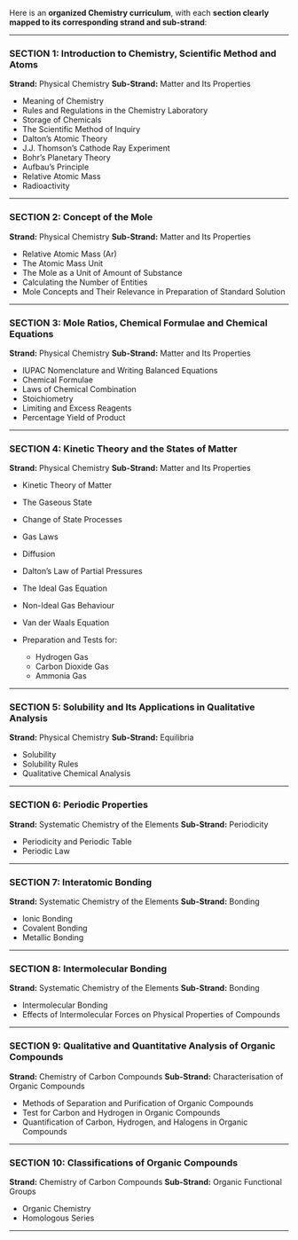 Here is an **organized Chemistry curriculum**, with each **section clearly mapped to its corresponding strand and sub-strand**:

---

### **SECTION 1: Introduction to Chemistry, Scientific Method and Atoms**

**Strand:** Physical Chemistry
**Sub-Strand:** Matter and Its Properties

* Meaning of Chemistry
* Rules and Regulations in the Chemistry Laboratory
* Storage of Chemicals
* The Scientific Method of Inquiry
* Dalton’s Atomic Theory
* J.J. Thomson’s Cathode Ray Experiment
* Bohr’s Planetary Theory
* Aufbau’s Principle
* Relative Atomic Mass
* Radioactivity

---

### **SECTION 2: Concept of the Mole**

**Strand:** Physical Chemistry
**Sub-Strand:** Matter and Its Properties

* Relative Atomic Mass (Ar)
* The Atomic Mass Unit
* The Mole as a Unit of Amount of Substance
* Calculating the Number of Entities
* Mole Concepts and Their Relevance in Preparation of Standard Solution

---

### **SECTION 3: Mole Ratios, Chemical Formulae and Chemical Equations**

**Strand:** Physical Chemistry
**Sub-Strand:** Matter and Its Properties

* IUPAC Nomenclature and Writing Balanced Equations
* Chemical Formulae
* Laws of Chemical Combination
* Stoichiometry
* Limiting and Excess Reagents
* Percentage Yield of Product

---

### **SECTION 4: Kinetic Theory and the States of Matter**

**Strand:** Physical Chemistry
**Sub-Strand:** Matter and Its Properties

* Kinetic Theory of Matter
* The Gaseous State
* Change of State Processes
* Gas Laws
* Diffusion
* Dalton’s Law of Partial Pressures
* The Ideal Gas Equation
* Non-Ideal Gas Behaviour
* Van der Waals Equation
* Preparation and Tests for:

  * Hydrogen Gas
  * Carbon Dioxide Gas
  * Ammonia Gas

---

### **SECTION 5: Solubility and Its Applications in Qualitative Analysis**

**Strand:** Physical Chemistry
**Sub-Strand:** Equilibria

* Solubility
* Solubility Rules
* Qualitative Chemical Analysis

---

### **SECTION 6: Periodic Properties**

**Strand:** Systematic Chemistry of the Elements
**Sub-Strand:** Periodicity

* Periodicity and Periodic Table
* Periodic Law

---

### **SECTION 7: Interatomic Bonding**

**Strand:** Systematic Chemistry of the Elements
**Sub-Strand:** Bonding

* Ionic Bonding
* Covalent Bonding
* Metallic Bonding

---

### **SECTION 8: Intermolecular Bonding**

**Strand:** Systematic Chemistry of the Elements
**Sub-Strand:** Bonding

* Intermolecular Bonding
* Effects of Intermolecular Forces on Physical Properties of Compounds

---

### **SECTION 9: Qualitative and Quantitative Analysis of Organic Compounds**

**Strand:** Chemistry of Carbon Compounds
**Sub-Strand:** Characterisation of Organic Compounds

* Methods of Separation and Purification of Organic Compounds
* Test for Carbon and Hydrogen in Organic Compounds
* Quantification of Carbon, Hydrogen, and Halogens in Organic Compounds

---

### **SECTION 10: Classifications of Organic Compounds**

**Strand:** Chemistry of Carbon Compounds
**Sub-Strand:** Organic Functional Groups

* Organic Chemistry
* Homologous Series

---